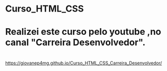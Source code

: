 # Curso_HTML_CSS
# Realizei este curso pelo youtube ,no canal "Carreira Desenvolvedor".
#
 https://giovanep4mg.github.io/Curso_HTML_CSS_Carreira_Desenvolvedor/
 
 
